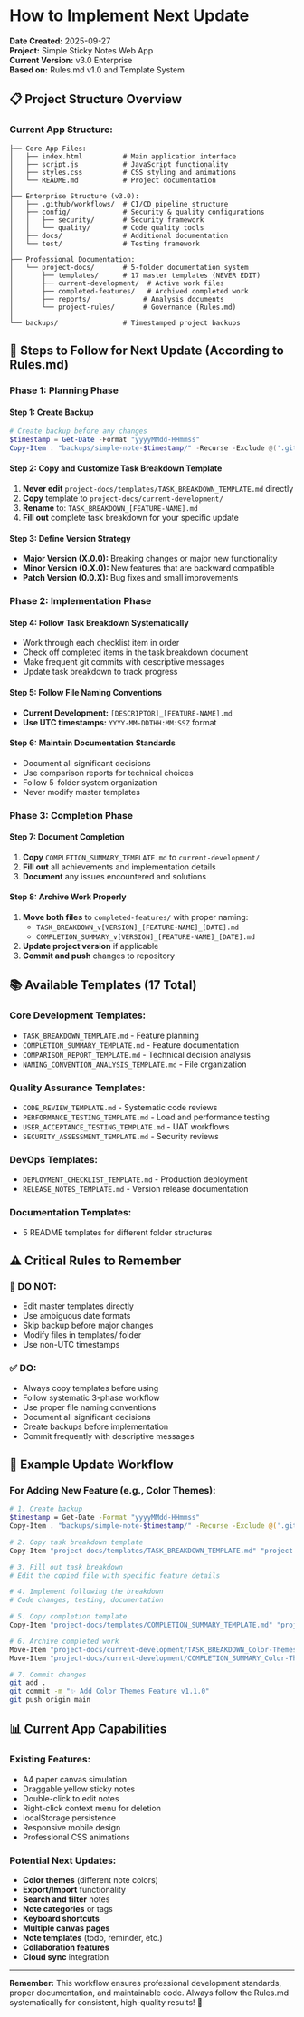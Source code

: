 # How to Implement Next Update

**Date Created:** 2025-09-27  
**Project:** Simple Sticky Notes Web App  
**Current Version:** v3.0 Enterprise  
**Based on:** Rules.md v1.0 and Template System

## 📋 **Project Structure Overview**

### **Current App Structure:**
```
├── Core App Files:
│   ├── index.html          # Main application interface
│   ├── script.js           # JavaScript functionality
│   ├── styles.css          # CSS styling and animations
│   └── README.md           # Project documentation
│
├── Enterprise Structure (v3.0):
│   ├── .github/workflows/  # CI/CD pipeline structure
│   ├── config/             # Security & quality configurations
│   │   ├── security/       # Security framework
│   │   └── quality/        # Code quality tools
│   ├── docs/               # Additional documentation
│   └── test/               # Testing framework
│
├── Professional Documentation:
│   └── project-docs/       # 5-folder documentation system
│       ├── templates/      # 17 master templates (NEVER EDIT)
│       ├── current-development/  # Active work files
│       ├── completed-features/   # Archived completed work
│       ├── reports/             # Analysis documents
│       └── project-rules/       # Governance (Rules.md)
│
└── backups/                # Timestamped project backups
```

## 🎯 **Steps to Follow for Next Update (According to Rules.md)**

### **Phase 1: Planning Phase**
#### **Step 1: Create Backup**
```powershell
# Create backup before any changes
$timestamp = Get-Date -Format "yyyyMMdd-HHmmss"
Copy-Item . "backups/simple-note-$timestamp/" -Recurse -Exclude @('.git')
```

#### **Step 2: Copy and Customize Task Breakdown Template**
1. **Never edit** `project-docs/templates/TASK_BREAKDOWN_TEMPLATE.md` directly
2. **Copy** template to `project-docs/current-development/`
3. **Rename** to: `TASK_BREAKDOWN_[FEATURE-NAME].md`
4. **Fill out** complete task breakdown for your specific update

#### **Step 3: Define Version Strategy**
- **Major Version (X.0.0):** Breaking changes or major new functionality
- **Minor Version (0.X.0):** New features that are backward compatible  
- **Patch Version (0.0.X):** Bug fixes and small improvements

### **Phase 2: Implementation Phase**
#### **Step 4: Follow Task Breakdown Systematically**
- Work through each checklist item in order
- Check off completed items in the task breakdown document
- Make frequent git commits with descriptive messages
- Update task breakdown to track progress

#### **Step 5: Follow File Naming Conventions**
- **Current Development:** `[DESCRIPTOR]_[FEATURE-NAME].md`
- **Use UTC timestamps:** `YYYY-MM-DDTHH:MM:SSZ` format

#### **Step 6: Maintain Documentation Standards**
- Document all significant decisions
- Use comparison reports for technical choices
- Follow 5-folder system organization
- Never modify master templates

### **Phase 3: Completion Phase**
#### **Step 7: Document Completion**
1. **Copy** `COMPLETION_SUMMARY_TEMPLATE.md` to `current-development/`
2. **Fill out** all achievements and implementation details
3. **Document** any issues encountered and solutions

#### **Step 8: Archive Work Properly**
1. **Move both files** to `completed-features/` with proper naming:
   - `TASK_BREAKDOWN_v[VERSION]_[FEATURE-NAME]_[DATE].md`
   - `COMPLETION_SUMMARY_v[VERSION]_[FEATURE-NAME]_[DATE].md`
2. **Update project version** if applicable
3. **Commit and push** changes to repository

## 📚 **Available Templates (17 Total)**

### **Core Development Templates:**
- `TASK_BREAKDOWN_TEMPLATE.md` - Feature planning
- `COMPLETION_SUMMARY_TEMPLATE.md` - Feature documentation
- `COMPARISON_REPORT_TEMPLATE.md` - Technical decision analysis
- `NAMING_CONVENTION_ANALYSIS_TEMPLATE.md` - File organization

### **Quality Assurance Templates:**
- `CODE_REVIEW_TEMPLATE.md` - Systematic code reviews
- `PERFORMANCE_TESTING_TEMPLATE.md` - Load and performance testing
- `USER_ACCEPTANCE_TESTING_TEMPLATE.md` - UAT workflows
- `SECURITY_ASSESSMENT_TEMPLATE.md` - Security reviews

### **DevOps Templates:**
- `DEPLOYMENT_CHECKLIST_TEMPLATE.md` - Production deployment
- `RELEASE_NOTES_TEMPLATE.md` - Version release documentation

### **Documentation Templates:**
- 5 README templates for different folder structures

## ⚠️ **Critical Rules to Remember**

### **🚫 DO NOT:**
- Edit master templates directly
- Use ambiguous date formats
- Skip backup before major changes
- Modify files in templates/ folder
- Use non-UTC timestamps

### **✅ DO:**
- Always copy templates before using
- Follow systematic 3-phase workflow
- Use proper file naming conventions
- Document all significant decisions
- Create backups before implementation
- Commit frequently with descriptive messages

## 🔄 **Example Update Workflow**

### **For Adding New Feature (e.g., Color Themes):**
```bash
# 1. Create backup
$timestamp = Get-Date -Format "yyyyMMdd-HHmmss"
Copy-Item . "backups/simple-note-$timestamp/" -Recurse -Exclude @('.git')

# 2. Copy task breakdown template
Copy-Item "project-docs/templates/TASK_BREAKDOWN_TEMPLATE.md" "project-docs/current-development/TASK_BREAKDOWN_Color-Themes.md"

# 3. Fill out task breakdown
# Edit the copied file with specific feature details

# 4. Implement following the breakdown
# Code changes, testing, documentation

# 5. Copy completion template
Copy-Item "project-docs/templates/COMPLETION_SUMMARY_TEMPLATE.md" "project-docs/current-development/COMPLETION_SUMMARY_Color-Themes.md"

# 6. Archive completed work
Move-Item "project-docs/current-development/TASK_BREAKDOWN_Color-Themes.md" "project-docs/completed-features/TASK_BREAKDOWN_v1.1.0_Color-Themes_2025-09-27.md"
Move-Item "project-docs/current-development/COMPLETION_SUMMARY_Color-Themes.md" "project-docs/completed-features/COMPLETION_SUMMARY_v1.1.0_Color-Themes_2025-09-27.md"

# 7. Commit changes
git add .
git commit -m "✨ Add Color Themes Feature v1.1.0"
git push origin main
```

## 📊 **Current App Capabilities**

### **Existing Features:**
- A4 paper canvas simulation
- Draggable yellow sticky notes
- Double-click to edit notes
- Right-click context menu for deletion
- localStorage persistence
- Responsive mobile design
- Professional CSS animations

### **Potential Next Updates:**
- **Color themes** (different note colors)
- **Export/Import** functionality
- **Search and filter** notes
- **Note categories** or tags
- **Keyboard shortcuts**
- **Multiple canvas pages**
- **Note templates** (todo, reminder, etc.)
- **Collaboration features**
- **Cloud sync** integration

---

**Remember:** This workflow ensures professional development standards, proper documentation, and maintainable code. Always follow the Rules.md systematically for consistent, high-quality results! 🚀